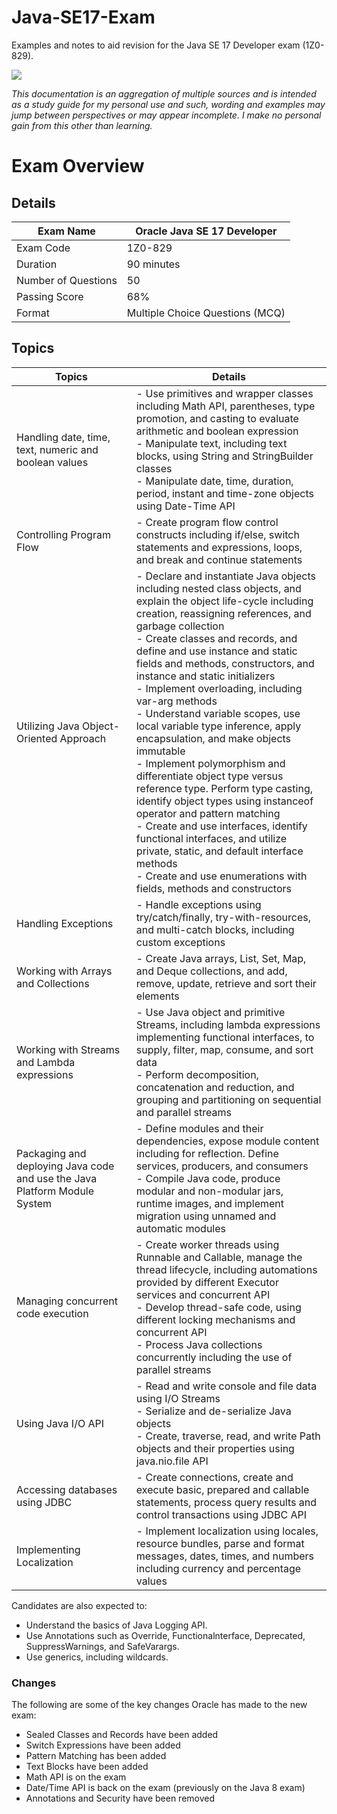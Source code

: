 # Java-SE17-Exam

Examples and notes to aid revision for the Java SE 17 Developer exam (1Z0-829).

<a href="https://education.oracle.com/java-se-17-developer/pexam_1Z0-829" ><img src="https://raw.githubusercontent.com/rysharprules/Java-SE8-Upgrade-Exam/master/ocp_logo.gif" /></a>

_This documentation is an aggregation of multiple sources and is intended as a study guide for my personal use and such, wording and examples may jump between perspectives or may appear incomplete. I make no personal gain from this other than learning._

# Exam Overview

## Details

| Exam Name           | Oracle Java SE 17 Developer     |
| ------------------- | ------------------------------- |
| Exam Code           | 1Z0-829                         |
| Duration            | 90 minutes                      |
| Number of Questions | 50                              |
| Passing Score       | 68%                             |
| Format              | Multiple Choice Questions (MCQ) |

## Topics

| Topics                                                                    | Details                                                                                                                                                                                                                                                                                                                                                                                                                                                                                                                                                |
| ------------------------------------------------------------------------- | ----------------------------------------------------------------------------------------------------------------------------------------------------------------------------------------------------------------------------------------------------------------------------------------------------------------------------------------------------------------------------------------------------------------------------------------------------------------------------------------------------------------------------------------------------------------------------------------------------------------------------------------------------------------------------------------------------------------------------------------------------------------------------------------------------------------------------------------------------------------------------------------- |
| Handling date, time, text, numeric and boolean values                     | \- Use primitives and wrapper classes including Math API, parentheses, type promotion, and casting to evaluate arithmetic and boolean expression<br>\- Manipulate text, including text blocks, using String and StringBuilder classes<br>\- Manipulate date, time, duration, period, instant and time-zone objects using Date-Time API   
| Controlling Program Flow                                                  | \- Create program flow control constructs including if/else, switch statements and expressions, loops, and break and continue statements                                                                                                                                                                                                                                                                                                                                                                                                                                                                                                                                                                                                                                                                                                                                                  |
| Utilizing Java Object-Oriented Approach                                   | \- Declare and instantiate Java objects including nested class objects, and explain the object life-cycle including creation, reassigning references, and garbage collection<br>\- Create classes and records, and define and use instance and static fields and methods, constructors, and instance and static initializers<br>\- Implement overloading, including var-arg methods<br>\- Understand variable scopes, use local variable type inference, apply encapsulation, and make objects immutable<br>\- Implement polymorphism and differentiate object type versus reference type. Perform type casting, identify object types using instanceof operator and pattern matching<br>\- Create and use interfaces, identify functional interfaces, and utilize private, static, and default interface methods<br>\- Create and use enumerations with fields, methods and constructors |
| Handling Exceptions                                                       | \- Handle exceptions using try/catch/finally, try-with-resources, and multi-catch blocks, including custom exceptions                                                                                                                                                                                                                                                                                                                                                                                                                                                                                                                                                                                                                                                                                                                                                                     |
| Working with Arrays and Collections                                       | \- Create Java arrays, List, Set, Map, and Deque collections, and add, remove, update, retrieve and sort their elements                                                                                                                                                                                                                                                                                                                                                                                                                                                                                                                                                                                                                                                                                                                                                                   |
| Working with Streams and Lambda expressions                               | \- Use Java object and primitive Streams, including lambda expressions implementing functional interfaces, to supply, filter, map, consume, and sort data<br>\- Perform decomposition, concatenation and reduction, and grouping and partitioning on sequential and parallel streams                                                                                                                                                                                                                                                                                                                                                                                                                                                                                                                                                                                                      |
| Packaging and deploying Java code and use the Java Platform Module System | \- Define modules and their dependencies, expose module content including for reflection. Define services, producers, and consumers<br>\- Compile Java code, produce modular and non-modular jars, runtime images, and implement migration using unnamed and automatic modules                                                                                                                                                                                                                                                                                                                                                                                                                                                                                                                                                                                                            |
| Managing concurrent code execution                                        | \- Create worker threads using Runnable and Callable, manage the thread lifecycle, including automations provided by different Executor services and concurrent API<br>\- Develop thread-safe code, using different locking mechanisms and concurrent API<br>\- Process Java collections concurrently including the use of parallel streams                                                                                                                                                                                                                                                                                                                                                                                                                                                                                                                                               |
| Using Java I/O API                                                        | \- Read and write console and file data using I/O Streams<br>\- Serialize and de-serialize Java objects<br>\- Create, traverse, read, and write Path objects and their properties using java.nio.file API                                                                                                                                                                                                                                                                                                                                                                                                                                                                                                                                                                                                                                                                                 |
| Accessing databases using JDBC                                            | \- Create connections, create and execute basic, prepared and callable statements, process query results and control transactions using JDBC API                                                                                                                                                                                                                                                                                                                                                                                                                                                                                                                                                                                                                                                                                                                                          |
| Implementing Localization                                                 | \- Implement localization using locales, resource bundles, parse and format messages, dates, times, and numbers including currency and percentage values                                                                                                                                                                                                                                                                                                                                                                                                                                                                                                                                                                                                                                                                                                                                  |

Candidates are also expected to:

- Understand the basics of Java Logging API.
- Use Annotations such as Override, Functionalnterface, Deprecated, SuppressWarnings, and SafeVarargs.
- Use generics, including wildcards.

### Changes

The following are some of the key changes Oracle has made to the new exam:

- Sealed Classes and Records have been added
- Switch Expressions have been added
- Pattern Matching has been added
- Text Blocks have been added
- Math API is on the exam
- Date/Time API is back on the exam (previously on the Java 8 exam)
- Annotations and Security have been removed
